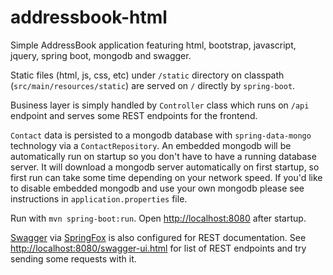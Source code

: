 # addressbook-html
Simple AddressBook application featuring html, bootstrap, javascript, jquery, spring boot, mongodb and swagger.

Static files (html, js, css, etc) under `/static` directory on classpath (`src/main/resources/static`) are served on `/` directly by `spring-boot`. 

Business layer is simply handled by `Controller` class which runs on `/api` endpoint and serves some REST endpoints for the frontend.

`Contact` data is persisted to a mongodb database with `spring-data-mongo` technology via a `ContactRepository`. An embedded mongodb will be automatically run on startup so you don't have to have a running database server. It will download a mongodb server automatically on first startup, so first run can take some time depending on your network speed. If you'd like to disable embedded mongodb and use your own mongodb please see instructions in `application.properties` file.

Run with `mvn spring-boot:run`. Open [http://localhost:8080](http://localhost:8080) after startup.

[Swagger](http://swagger.io/) via [SpringFox](https://github.com/springfox/springfox) is also configured for REST documentation. See [http://localhost:8080/swagger-ui.html](http://localhost:8080/swagger-ui.html) for list of REST endpoints and try sending some requests with it. 

